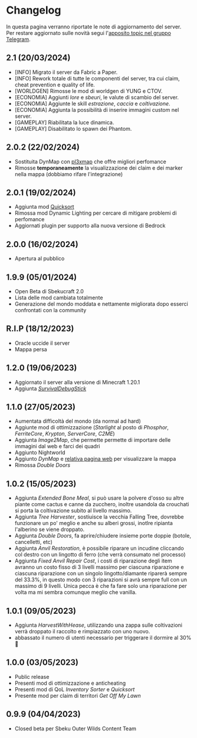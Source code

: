# Changelog
In questa pagina verranno riportate le note di aggiornamento del server.  
Per restare aggiornato sulle novità segui l'[apposito topic nel gruppo Telegram](https://t.me/sbekucraft/39812).

## 2.1 (20/03/2024)
- [INFO] Migrato il server da Fabric a Paper.
- [INFO] Rework totale di tutte le componenti del server, tra cui claim, cheat prevention e quality of life.
- [WORLDGEN] Rimosse le mod di worldgen di YUNG e CTOV.
- [ECONOMIA] Aggiunti *lore* e *sbeuri*, le valute di scambio del server.
- [ECONOMIA] Aggiunte le skill *estrazione*, *caccia* e *coltivazione*.
- [ECONOMIA] Aggiunta la possibilità di inserire immagini custom nel server.
- [GAMEPLAY] Riabilitata la luce dinamica.
- [GAMEPLAY] Disabilitato lo spawn dei Phantom.

## 2.0.2 (22/02/2024)
- Sostituita DynMap con [pl3xmap](https://modrinth.com/plugin/pl3xmap) che offre migliori perfomance
- Rimosse **temporaneamente** la visualizzazione dei claim e dei marker nella mappa (dobbiamo rifare l'integrazione)

## 2.0.1 (19/02/2024)
- Aggiunta mod [Quicksort](https://modrinth.com/mod/quicksort) 
- Rimossa mod Dynamic Lighting per cercare di mitigare problemi di perfomance
- Aggiornati plugin per supporto alla nuova versione di Bedrock

## 2.0.0 (16/02/2024) 
- Apertura al pubblico

## 1.9.9 (05/01/2024)
- Open Beta di Sbekucraft 2.0
- Lista delle mod cambiata totalmente
- Generazione del mondo moddata e nettamente migliorata dopo esserci confrontati con la community

## R.I.P (18/12/2023)
- Oracle uccide il server
- Mappa persa 

## 1.2.0 (19/06/2023)
- Aggiornato il server alla versione di Minecraft 1.20.1
- Aggiunta [*SurvivalDebugStick*](https://www.curseforge.com/minecraft/mc-mods/survival-debug-stick)

## 1.1.0 (27/05/2023)
- Aumentata difficoltà del mondo (da normal ad hard)
- Aggiunte mod di ottimizzazione (*Starlight* al posto di *Phosphor*, *FerriteCore*, *Krypton*, *ServerCore*, *C2ME*)
- Aggiunta *Image2Map*, che permette permette di importare delle immagini dal web e farci dei quadri
- Aggiunto Nightworld
- Aggiunto *DynMap* e [relativa pagina web](https://map.sbekucraft.it) per visualizzare la mappa
- Rimossa *Double Doors*

## 1.0.2 (15/05/2023)
- Aggiunta *Extended Bone Meal*, si può usare la polvere d'osso su altre piante come cactus e canne da zucchero, inoltre usandola da crouchati si porta la coltivazione subito al livello massimo.
- Aggiunta *Tree Harvester*, sostiuisce la vecchia Falling Tree, dovrebbe funzionare un po' meglio e anche su alberi grossi, inotlre ripianta l'alberino se viene droppato.
- Aggiunta *Double Doors*, fa aprire/chiudere insieme porte doppie (botole, cancelletti, etc)
- Aggiunta *Anvil Restoration*, è possibile riparare un incudine cliccando col destro con un lingotto di ferro (che verrà consumato nel processo)
- Aggiunta *Fixed Anvil Repair Cost*, i costi di riparazione degli item avranno un costo fisso di 3 livelli massimo per ciascuna riparazione e ciascuna riparazione con un singolo lingotto/diamante riparerà sempre del 33.3%, in questo modo con 3 riparazioni si avrà sempre full con un massimo di 9 livelli. Unica pecca è che fa fare solo una riparazione per volta ma mi sembra comunque meglio che vanilla.

## 1.0.1 (09/05/2023)
- Aggiunta *HarvestWithHease*, utilizzando una zappa sulle coltivazioni verrà droppato il raccolto e rimpiazzato con uno nuovo.
- abbassato il numero di utenti necessario per triggerare il dormire al 30% 🛌

## 1.0.0 (03/05/2023)
- Public release
- Presenti mod di ottimizzazione e anticheating 
- Presenti mod di QoL *Inventory Sorter* e *Quicksort*
- Presente mod per claim di territori *Get Off My Lawn*

## 0.9.9 (04/04/2023)
- Closed beta per Sbeku Outer Wilds Content Team 
